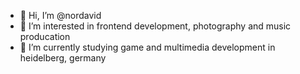 - 👋 Hi, I’m @nordavid
- 👀 I’m interested in frontend development, photography and music producation
- 🌱 I’m currently studying game and multimedia development in heidelberg, germany

<!---
nordavid/nordavid is a ✨ special ✨ repository because its `README.md` (this file) appears on your GitHub profile.
You can click the Preview link to take a look at your changes.
--->
